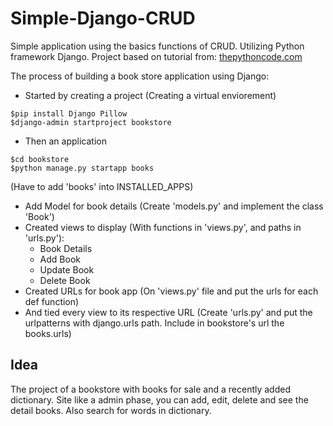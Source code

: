 # Simple-Django-CRUD
Simple application using the basics functions of CRUD. Utilizing Python framework Django.
Project based on tutorial from: <a href="https://www.thepythoncode.com/article/build-bookstore-app-with-django-backend-python">thepythoncode.com</a>

The process of building a book store application using Django:
- Started by creating a project (Creating a virtual enviorement)
```
$pip install Django Pillow
$django-admin startproject bookstore
```
- Then an application 
```
$cd bookstore
$python manage.py startapp books 
```
(Have to add 'books' into INSTALLED_APPS)
- Add Model for book details (Create 'models.py' and implement the class 'Book')
- Created views to display (With functions in 'views.py', and paths in 'urls.py'):
	- Book Details
	- Add Book
	- Update Book
	- Delete Book
- Created URLs for book app (On 'views.py' file and put the urls for each def function)
- And tied every view to its respective URL (Create 'urls.py' and put the urlpatterns with django.urls path. Include in bookstore's url the books.urls)

## Idea
The project of a bookstore with books for sale and a recently added dictionary.
Site like a admin phase, you can add, edit, delete and see the detail books.
Also search for words in dictionary.

